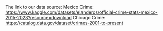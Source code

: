 The link to our data source:
Mexico Crime: https://www.kaggle.com/datasets/elanderos/official-crime-stats-mexico-2015-2023?resource=download
Chicago Crime: https://catalog.data.gov/dataset/crimes-2001-to-present

